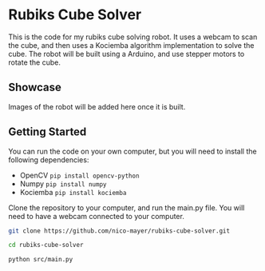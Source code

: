 # Rubiks Cube Solver

This is the code for my rubiks cube solving robot. It uses a webcam to scan the cube, and then uses a Kociemba algorithm implementation to solve the cube. The robot will be built using a Arduino, and use stepper motors to rotate the cube.

## Showcase

Images of the robot will be added here once it is built.

## Getting Started

You can run the code on your own computer, but you will need to install the following dependencies:

-   OpenCV `pip install opencv-python`
-   Numpy `pip install numpy`
-   Kociemba `pip install kociemba`

Clone the repository to your computer, and run the main.py file. You will need to have a webcam connected to your computer.

```bash
git clone https://github.com/nico-mayer/rubiks-cube-solver.git

cd rubiks-cube-solver

python src/main.py
```
